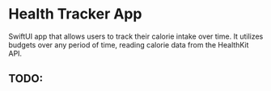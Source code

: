 # Health Tracker App

SwiftUI app that allows users to track their calorie intake over time.
It utilizes budgets over any period of time, reading calorie data from the
HealthKit API.


## TODO:
